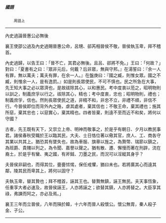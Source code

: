 

##### 國語
　　`周語上`

* * *

內史過論晉惠公必無後

襄王使邵公過及內史過賜晉惠公命，呂甥、郤芮相晉侯不敬，晉侯執玉卑，拜不稽首。

內史過歸，以告王曰：「晉不亡，其君必無後。且呂、郤將不免。」王曰：「何故？」對曰：「夏書有之曰：『眾非元后，何戴？后非眾，無與守邦。』在湯誓曰：『余一人有罪，無以萬夫；萬夫有罪，在余一人。』在盤庚曰：『國之臧，則惟女眾。國之不臧，則惟余一人，是有逸罰。』如是則長眾使民，不可不慎也。民之所急在大事，先王知大事之必以眾濟也，是故祓除其心，以和惠民。考中度衷以蒞之，昭明物則以訓之，制義庶孚以行之。祓除其心，精也；考中度衷，忠也；昭明物則，禮也；制義庶孚，信也。然則長眾使民之道，非精不和，非忠不立，非禮不順，非信不行。今晉侯即位而背外內之賂，虐其處者，棄其信也；不敬王命，棄其禮也；施其所惡，棄其忠也；以惡實心，棄其精也。四者皆棄，則遠不至而近不和矣，將何以守國？

古者，先王既有天下，又崇立上帝、明神而敬事之，於是乎有朝日、夕月以教民事君。諸侯春秋受職於王以臨其民，大夫、士日恪位著以儆其官，庶人、工、商各守其業以共其上。猶恐其有墜失也，故為車服、旗章以旌之，為贄幣、瑞節以鎮之，為班爵、貴賤以列之，為令聞、嘉譽以聲之。猶有散、遷、懈慢而著在刑辟，流在裔土，於是乎有蠻、夷之國，有斧鉞、刀墨之民，而況可以淫縱其身乎？

夫晉侯非嗣也，而得其位，亹亹怵惕，保任戒懼，猶曰未也。若將廣其心而遠其鄰，陵其民而卑其上，將何以固守？

夫執玉卑，替其贄也；拜不稽首，誣其王也。替贄無鎮，誣王無民。夫天事恆象，任重享大者必速及，故晉侯誣王，人亦將誣之；欲替其鎮，人亦將替之。大臣享其祿，弗諫而阿之，亦必及焉。」

襄王三年而立晉侯，八年而隕於韓，十六年而晉人殺懷公。懷公無胄，秦人殺子金、子公。

* * *

